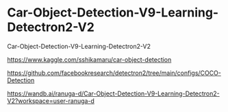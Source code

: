 # Car-Object-Detection-V9-Learning-Detectron2-V2
Car-Object-Detection-V9-Learning-Detectron2-V2

https://www.kaggle.com/sshikamaru/car-object-detection

https://github.com/facebookresearch/detectron2/tree/main/configs/COCO-Detection

https://wandb.ai/ranuga-d/Car-Object-Detection-V9-Learning-Detectron2-V2?workspace=user-ranuga-d
